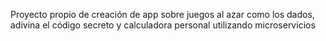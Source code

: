 Proyecto propio de creación de app sobre juegos al azar como los dados, adivina el código secreto y calculadora personal utilizando microservicios 
